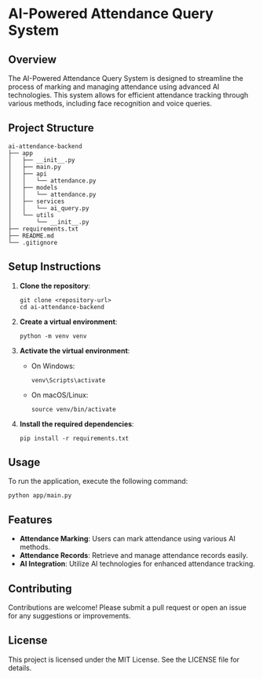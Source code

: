 # AI-Powered Attendance Query System

## Overview
The AI-Powered Attendance Query System is designed to streamline the process of marking and managing attendance using advanced AI technologies. This system allows for efficient attendance tracking through various methods, including face recognition and voice queries.

## Project Structure
```
ai-attendance-backend
├── app
│   ├── __init__.py
│   ├── main.py
│   ├── api
│   │   └── attendance.py
│   ├── models
│   │   └── attendance.py
│   ├── services
│   │   └── ai_query.py
│   └── utils
│       └── __init__.py
├── requirements.txt
├── README.md
└── .gitignore
```

## Setup Instructions
1. **Clone the repository**:
   ```
   git clone <repository-url>
   cd ai-attendance-backend
   ```

2. **Create a virtual environment**:
   ```
   python -m venv venv
   ```

3. **Activate the virtual environment**:
   - On Windows:
     ```
     venv\Scripts\activate
     ```
   - On macOS/Linux:
     ```
     source venv/bin/activate
     ```

4. **Install the required dependencies**:
   ```
   pip install -r requirements.txt
   ```

## Usage
To run the application, execute the following command:
```
python app/main.py
```

## Features
- **Attendance Marking**: Users can mark attendance using various AI methods.
- **Attendance Records**: Retrieve and manage attendance records easily.
- **AI Integration**: Utilize AI technologies for enhanced attendance tracking.

## Contributing
Contributions are welcome! Please submit a pull request or open an issue for any suggestions or improvements.

## License
This project is licensed under the MIT License. See the LICENSE file for details.